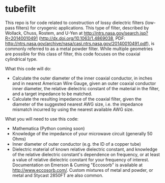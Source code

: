 # tubefilt
This repo is for code related to construction of lossy dielectric filters (low-pass filters) for cryogenic applications. This type of filter, described by Wollack, Chuss, Rostem, and U-Yen at http://ntrs.nasa.gov/search.jsp?R=20140010491 (http://dx.doi.org/10.1063/1.4869038, PDF: http://ntrs.nasa.gov/archive/nasa/casi.ntrs.nasa.gov/20140010491.pdf), is commonly referred to as a metal powder filter. While multiple geometries are possible for this class of filter, this code focuses on the coaxial cylindrical type. 

What this code will do:
- Calculate the outer diameter of the inner coaxial conductor, in inches and in nearest American Wire Gauge, given an outer coaxial conductor inner diameter, the relative dielectric constant of the material in the filter, and a target impedance to be matched.
- Calculate the resulting impedance of the coaxial filter, given the diameter of the suggested nearest AWG size, i.e. the impedance mismatch incurred by using the nearest available AWG size.

What you will need to use this code:
- Mathematica (Python coming soon)
- Knowledge of the impedance of your microwave circuit (generally 50 Ohms)
- Inner diameter of outer conductor (e.g. the ID of a copper tube)
- Dielectric material of known relative dielectric constant, and knowledge of the relative dielectric constant's dependence on frequency, or at least a value of relative dielectric constant for your frequency of interest. Documentation on Emerson & Cuming "Eccosorb" is available at http://www.eccosorb.com/. Custom mixtures of metal and powder, or metal and Stycast 2850FT are also common.


